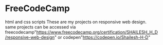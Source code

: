 # FreeCodeCamp
html and css scripts 
These are my projects on responsive web design.
same projects can be accessed via freecodecamp"https://www.freecodecamp.org/certification/SHAILESH_H_D/responsive-web-design" or codepen"https://codepen.io/Shailesh-H-D"
